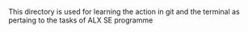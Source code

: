 This directory is used for learning the action in git and the terminal as pertaing to the tasks of ALX SE programme
